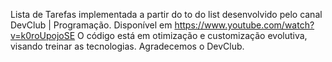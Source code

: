 Lista de Tarefas implementada a partir do to do list desenvolvido pelo canal 
DevClub | Programação. Disponível em <https://www.youtube.com/watch?v=k0roUpojoSE>
O código está em otimização e customização evolutiva, visando treinar as tecnologias. Agradecemos o DevClub.

